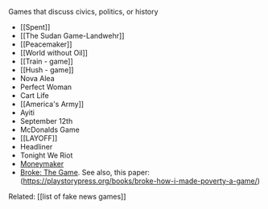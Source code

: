 Games that discuss civics, politics, or history

 - [[Spent]]
 - [[The Sudan Game-Landwehr]]
 - [[Peacemaker]]
 - [[World without Oil]]
 - [[Train - game]]
 - [[Hush - game]]
 - Nova Alea
 - Perfect Woman
 - Cart Life
 - [[America's Army]]
 - Ayiti
 - September 12th
 - McDonalds Game
 - [[LAYOFF]]
 - Headliner
 - Tonight We Riot
 - [Moneymaker](https://moneymaker.games/about)
 - [Broke: The Game](https://brokethegame.com/). See also, this paper: (https://playstorypress.org/books/broke-how-i-made-poverty-a-game/)

Related: [[list of fake news games]]
